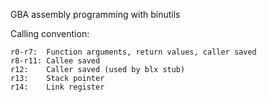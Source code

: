 GBA assembly programming with binutils

Calling convention:
```
r0-r7:  Function arguments, return values, caller saved
r8-r11: Callee saved
r12:    Caller saved (used by blx stub)
r13:    Stack pointer
r14:    Link register
```
